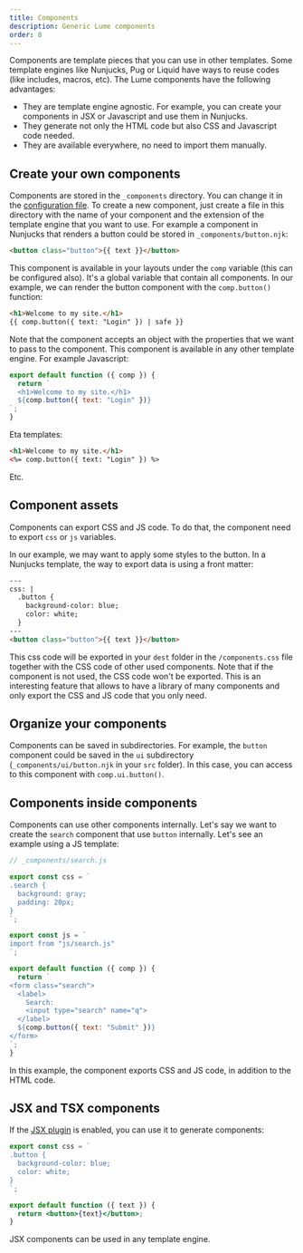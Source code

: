 ```yaml
---
title: Components
description: Generic Lume components
order: 8
---
```


Components are template pieces that you can use in other templates. Some
template engines like Nunjucks, Pug or Liquid have ways to reuse codes (like
includes, macros, etc). The Lume components have the following advantages:

- They are template engine agnostic. For example, you can create your components
  in JSX or Javascript and use them in Nunjucks.
- They generate not only the HTML code but also CSS and Javascript code needed.
- They are available everywhere, no need to import them manually.

## Create your own components

Components are stored in the `_components` directory. You can change it in the
[configuration file](../getting-started/config-file.md). To create a new
component, just create a file in this directory with the name of your component
and the extension of the template engine that you want to use. For example a
component in Nunjucks that renders a button could be stored in
`_components/button.njk`:

```html
<button class="button">{{ text }}</button>
```

This component is available in your layouts under the `comp` variable (this can
be configured also). It's a global variable that contain all components. In our
example, we can render the button component with the `comp.button()` function:

```html
<h1>Welcome to my site.</h1>
{{ comp.button({ text: "Login" }) | safe }}
```

Note that the component accepts an object with the properties that we want to
pass to the component. This component is available in any other template engine.
For example Javascript:

```js
export default function ({ comp }) {
  return `
  <h1>Welcome to my site.</h1>
  ${comp.button({ text: "Login" })}
`;
}
```

Eta templates:

```html
<h1>Welcome to my site.</h1>
<%= comp.button({ text: "Login" }) %>
```

Etc.

## Component assets

Components can export CSS and JS code. To do that, the component need to export
`css` or `js` variables.

In our example, we may want to apply some styles to the button. In a Nunjucks
template, the way to export data is using a front matter:

```html
---
css: |
  .button {
    background-color: blue;
    color: white;
  }
---
<button class="button">{{ text }}</button>
```

This css code will be exported in your `dest` folder in the `/components.css`
file together with the CSS code of other used components. Note that if the
component is not used, the CSS code won't be exported. This is an interesting
feature that allows to have a library of many components and only export the CSS
and JS code that you only need.

## Organize your components

Components can be saved in subdirectories. For example, the `button` component
could be saved in the `ui` subdirectory (`_components/ui/button.njk` in your
`src` folder). In this case, you can access to this component with
`comp.ui.button()`.

## Components inside components

Components can use other components internally. Let's say we want to create the
`search` component that use `button` internally. Let's see an example using a JS
template:

```js
// _components/search.js

export const css = `
.search {
  background: gray;
  padding: 20px;
}
`;

export const js = `
import from "js/search.js"
`;

export default function ({ comp }) {
  return `
<form class="search">
  <label>
    Search:
    <input type="search" name="q">
  </label>
  ${comp.button({ text: "Submit" })}
</form>
`;
}
```

In this example, the component exports CSS and JS code, in addition to the HTML
code.

## JSX and TSX components

If the [JSX plugin](../plugins/jsx.md) is enabled, you can use it to generate
components:

```jsx
export const css = `
.button {
  background-color: blue;
  color: white;
}
`;

export default function ({ text }) {
  return <button>{text}</button>;
}
```

JSX components can be used in any template engine.
